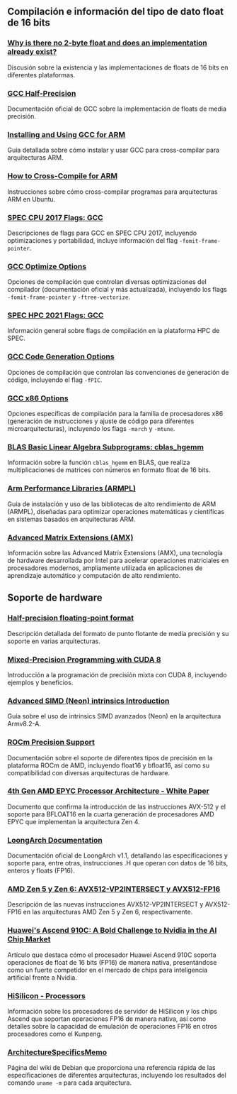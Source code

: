 ## Compilación e información del tipo de dato float de 16 bits

### [Why is there no 2-byte float and does an implementation already exist?](https://stackoverflow.com/questions/5766882/why-is-there-no-2-byte-float-and-does-an-implementation-already-exist)
Discusión sobre la existencia y las implementaciones de floats de 16 bits en diferentes plataformas.

### [GCC Half-Precision](https://gcc.gnu.org/onlinedocs/gcc/Half-Precision.html)
Documentación oficial de GCC sobre la implementación de floats de media precisión.

### [Installing and Using GCC for ARM](https://learn.arm.com/install-guides/gcc/cross/)
Guía detallada sobre cómo instalar y usar GCC para cross-compilar para arquitecturas ARM.

### [How to Cross-Compile for ARM](https://askubuntu.com/questions/250696/how-to-cross-compile-for-arm)
Instrucciones sobre cómo cross-compilar programas para arquitecturas ARM en Ubuntu.

### [SPEC CPU 2017 Flags: GCC](https://www.spec.org/cpu2017/flags/gcc.2021-07-21.html#user_F-fomit-frame-pointer)
Descripciones de flags para GCC en SPEC CPU 2017, incluyendo optimizaciones y portabilidad, incluye información del flag `-fomit-frame-pointer`.

### [GCC Optimize Options](https://gcc.gnu.org/onlinedocs/gcc-14.2.0/gcc/Optimize-Options.html)
Opciones de compilación que controlan diversas optimizaciones del compilador (documentación oficial y más actualizada), incluyendo los flags `-fomit-frame-pointer` y `-ftree-vectorize`.

### [SPEC HPC 2021 Flags: GCC](https://www.spec.org/hpc2021/flags/gcc.html)
Información general sobre flags de compilación en la plataforma HPC de SPEC.

### [GCC Code Generation Options](https://gcc.gnu.org/onlinedocs/gcc-14.2.0/gcc/Code-Gen-Options.html#index-fPIC)
Opciones de compilación que controlan las convenciones de generación de código, incluyendo el flag `-fPIC`.

### [GCC x86 Options](https://gcc.gnu.org/onlinedocs/gcc-14.2.0/gcc/x86-Options.html)
Opciones específicas de compilación para la familia de procesadores x86 (generación de instrucciones y ajuste de código para diferentes microarquitecturas), incluyendo los flags `-march` y `-mtune`.

### [BLAS Basic Linear Algebra Subprograms: cblas_hgemm](https://developer.arm.com/documentation/101004/2410/BLAS-Basic-Linear-Algebra-Subprograms/CBLAS-functions/cblas-hgemm?lang=en)
Información sobre la función `cblas_hgemm` en BLAS, que realiza multiplicaciones de matrices con números en formato float de 16 bits.

### [Arm Performance Libraries (ARMPL)](https://learn.arm.com/install-guides/armpl/)
Guía de instalación y uso de las bibliotecas de alto rendimiento de ARM (ARMPL), diseñadas para optimizar operaciones matemáticas y científicas en sistemas basados en arquitecturas ARM.

### [Advanced Matrix Extensions (AMX)](https://en.wikipedia.org/wiki/Advanced_Matrix_Extensions)
Información sobre las Advanced Matrix Extensions (AMX), una tecnología de hardware desarrollada por Intel para acelerar operaciones matriciales en procesadores modernos, ampliamente utilizada en aplicaciones de aprendizaje automático y computación de alto rendimiento.

## Soporte de hardware

### [Half-precision floating-point format](https://en.wikipedia.org/wiki/Half-precision_floating-point_format)
Descripción detallada del formato de punto flotante de media precisión y su soporte en varias arquitecturas.

### [Mixed-Precision Programming with CUDA 8](https://developer.nvidia.com/blog/mixed-precision-programming-cuda-8/)
Introducción a la programación de precisión mixta con CUDA 8, incluyendo ejemplos y beneficios.

### [Advanced SIMD (Neon) intrinsics Introduction](https://developer.arm.com/documentation/101028/0010/Advanced-SIMD--Neon--intrinsics)
Guía sobre el uso de intrinsics SIMD avanzados (Neon) en la arquitectura Armv8.2-A.

### [ROCm Precision Support](https://rocm.docs.amd.com/en/latest/reference/precision-support.html#floating-point-types)
Documentación sobre el soporte de diferentes tipos de precisión en la plataforma ROCm de AMD, incluyendo float16 y bfloat16, así como su compatibilidad con diversas arquitecturas de hardware.

### [4th Gen AMD EPYC Processor Architecture - White Paper](https://www.amd.com/content/dam/amd/en/documents/epyc-business-docs/white-papers/221704010-B_en_4th-Gen-AMD-EPYC-Processor-Architecture---White-Paper_pdf.pdf)
Documento que confirma la introducción de las instrucciones AVX-512 y el soporte para BFLOAT16 en la cuarta generación de procesadores AMD EPYC que implementan la arquitectura Zen 4.

### [LoongArch Documentation](https://github.com/loongson/LoongArch-Documentation/releases/latest/download/LoongArch-Vol1-v1.10-EN.pdf)
Documentación oficial de LoongArch v1.1, detallando las especificaciones y soporte para, entre otras, instrucciones .H que operan con datos de 16 bits, enteros y floats (FP16).

### [AMD Zen 5 y Zen 6: AVX512-VP2INTERSECT y AVX512-FP16](https://elchapuzasinformatico.com/2024/01/amd-cpu-zen-5-avx512-vp2intersect-zen-6-avx512-fp16/)
Descripción de las nuevas instrucciones AVX512-VP2INTERSECT y AVX512-FP16 en las arquitecturas AMD Zen 5 y Zen 6, respectivamente.

### [Huawei's Ascend 910C: A Bold Challenge to Nvidia in the AI Chip Market](https://www.unite.ai/huaweis-ascend-910c-a-bold-challenge-to-nvidia-in-the-ai-chip-market/)
Artículo que destaca cómo el procesador Huawei Ascend 910C soporta operaciones de float de 16 bits (FP16) de manera nativa, presentándose como un fuerte competidor en el mercado de chips para inteligencia artificial frente a Nvidia.

### [HiSilicon - Processors](https://en.wikipedia.org/wiki/HiSilicon#Server_processors)
Información sobre los procesadores de servidor de HiSilicon y los chips Ascend que soportan operaciones FP16 de manera nativa, así como detalles sobre la capacidad de emulación de operaciones FP16 en otros procesadores como el Kunpeng.

### [ArchitectureSpecificsMemo](https://wiki.debian.org/ArchitectureSpecificsMemo)
Página del wiki de Debian que proporciona una referencia rápida de las especificaciones de diferentes arquitecturas, incluyendo los resultados del comando `uname -m` para cada arquitectura.
